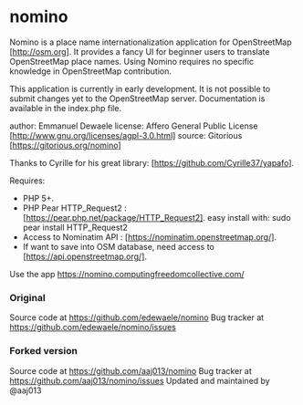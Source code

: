 nomino
======

Nomino is a place name internationalization application for OpenStreetMap [http://osm.org].
It provides a fancy UI for beginner users to translate OpenStreetMap place names.
Using Nomino requires no specific knowledge in OpenStreetMap contribution.

This application is currently in early development.
It is not possible to submit changes yet to the OpenStreetMap server.
Documentation is available in the index.php file.

author: Emmanuel Dewaele
license: Affero General Public License [http://www.gnu.org/licenses/agpl-3.0.html]
source: Gitorious [https://gitorious.org/nomino]

Thanks to Cyrille for his great library: [https://github.com/Cyrille37/yapafo].

Requires:
- PHP 5+.
- PHP Pear HTTP_Request2 : [https://pear.php.net/package/HTTP_Request2].
	easy install with: sudo pear install HTTP_Request2
- Access to Nominatim API : [https://nominatim.openstreetmap.org/].
- If want to save into OSM database, need access to [https://api.openstreetmap.org/].



Use the app https://nomino.computingfreedomcollective.com/

### Original 
Source code at https://github.com/edewaele/nomino
Bug tracker at https://github.com/edewaele/nomino/issues

### Forked version
Source code at https://github.com/aaj013/nomino
Bug tracker at https://github.com/aaj013/nomino/issues
Updated and maintained by @aaj013

